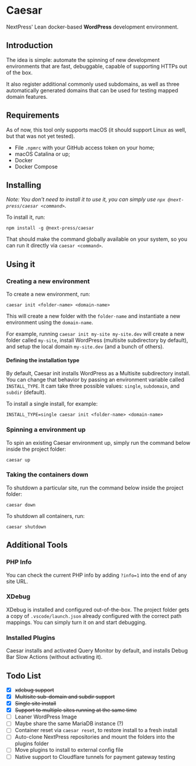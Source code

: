 # Caesar
NextPress' Lean docker-based **WordPress** development environment.

## Introduction

The idea is simple: automate the spinning of new development environments that are fast, debuggable, capable of supporting HTTPs out of the box.

It also register additional commonly used subdomains, as well as three automatically generated domains that can be used for testing mapped domain features.

## Requirements

As of now, this tool only supports macOS (it should support Linux as well, but that was not yet tested).

- File `.npmrc` with your GitHub access token on your home;
- macOS Catalina or up;
- Docker
- Docker Compose

## Installing

*Note: You don't need to install it to use it, you can simply use `npx @next-press/caesar <command>`.*

To install it, run:
```
npm install -g @next-press/caesar
```

That should make the command globally available on your system, so you can run it directly via `caesar <command>`.

## Using it

### Creating a new environment

To create a new environment, run:
```
caesar init <folder-name> <domain-name>
```

This will create a new folder with the `folder-name` and instantiate a new environment using the `domain-name`.

For example, running `caesar init my-site my-site.dev` will create a new folder called `my-site`, install WordPress (multisite subdirectory by default), and setup the local domain `my-site.dev` (and a bunch of others).

#### Defining the installation type

By default, Caesar init installs WordPress as a Multisite subdirectory install. You can change that behavior by passing an environment variable called `INSTALL_TYPE`. It cam take three possible values: `single`, `subdomain`, and `subdir` (default).

To install a single install, for example:
```
INSTALL_TYPE=single caesar init <folder-name> <domain-name>
```

### Spinning a environment up

To spin an existing Caesar environment up, simply run the command below inside the project folder:
```
caesar up
```

### Taking the containers down

To shutdown a particular site, run the command below inside the project folder:
```
caesar down
```

To shutdown all containers, run:
```
caesar shutdown
```

## Additional Tools

### PHP Info

You can check the current PHP info by adding `?info=1` into the end of any site URL.

### XDebug

XDebug is installed and configured out-of-the-box. The project folder gets a copy of `.vscode/launch.json` already configured with the correct path mappings. You can simply turn it on and start debugging.

### Installed Plugins

Caesar installs and activated Query Monitor by default, and installs Debug Bar Slow Actions (without activating it).

## Todo List

- [X] ~~xdebug support~~
- [X] ~~Multisite sub-domain and subdir support~~
- [X] ~~Single site install~~
- [X] ~~Support to multiple sites running at the same time~~
- [ ] Leaner WordPress Image
- [ ] Maybe share the same MariaDB instance (?)
- [ ] Container reset via `caesar reset`, to restore install to a fresh install
- [ ] Auto-clone NextPress repositories and mount the folders into the plugins folder
- [ ] Move plugins to install to external config file
- [ ] Native support to Cloudflare tunnels for payment gateway testing